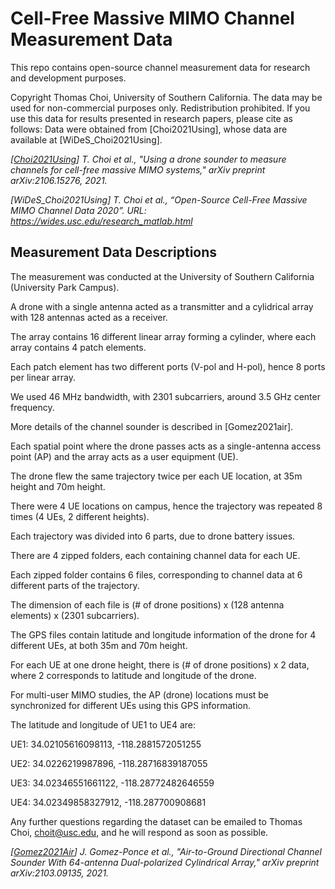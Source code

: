 # Cell-Free Massive MIMO Channel Measurement Data

This repo contains open-source channel measurement data for research and development purposes.

Copyright Thomas Choi, University of Southern California. The data may be used for non-commercial purposes only. Redistribution prohibited. If you use this data for results presented in research papers, please cite as follows: Data were obtained from [Choi2021Using], whose data are available at [WiDeS_Choi2021Using].

*[[Choi2021Using](https://arxiv.org/abs/2106.15276)] T. Choi et al., "Using a drone sounder to measure channels for cell-free massive MIMO systems," arXiv preprint arXiv:2106.15276, 2021.*

*[WiDeS_Choi2021Using] T. Choi et al., “Open-Source Cell-Free Massive MIMO Channel Data 2020”. URL: https://wides.usc.edu/research_matlab.html*

## Measurement Data Descriptions 
The measurement was conducted at the University of Southern California (University Park Campus). 

A drone with a single antenna acted as a transmitter and a cylidrical array with 128 antennas acted as a receiver.

The array contains 16 different linear array forming a cylinder, where each array contains 4 patch elements. 

Each patch element has two different ports (V-pol and H-pol), hence 8 ports per linear array.

We used 46 MHz bandwidth, with 2301 subcarriers, around 3.5 GHz center frequency.

More details of the channel sounder is described in [Gomez2021air]. 

Each spatial point where the drone passes acts as a single-antenna access point (AP) and the array acts as a user equipment (UE).

The drone flew the same trajectory twice per each UE location, at 35m height and 70m height.

There were 4 UE locations on campus, hence the trajectory was repeated 8 times (4 UEs, 2 different heights).

Each trajectory was divided into 6 parts, due to drone battery issues.

There are 4 zipped folders, each containing channel data for each UE.

Each zipped folder contains 6 files, corresponding to channel data at 6 different parts of the trajectory.

The dimension of each file is (# of drone positions) x (128 antenna elements) x (2301 subcarriers). 

The GPS files contain latitude and longitude information of the drone for 4 different UEs, at both 35m and 70m height.

For each UE at one drone height, there is (# of drone positions) x 2 data, where 2 corresponds to latitude and longitude of the drone.

For multi-user MIMO studies, the AP (drone) locations must be synchronized for different UEs using this GPS information.

The latitude and longitude of UE1 to UE4 are:

UE1: 34.02105616098113, -118.2881572051255

UE2: 34.0226219987896, -118.28716839187055

UE3: 34.02346551661122, -118.28772482646559

UE4: 34.02349858327912, -118.287700908681

Any further questions regarding the dataset can be emailed to Thomas Choi, choit@usc.edu, and he will respond as soon as possible.

*[[Gomez2021Air](https://arxiv.org/abs/2103.09135)] J. Gomez-Ponce et al., "Air-to-Ground Directional Channel Sounder With 64-antenna Dual-polarized Cylindrical Array," arXiv preprint arXiv:2103.09135, 2021.*
